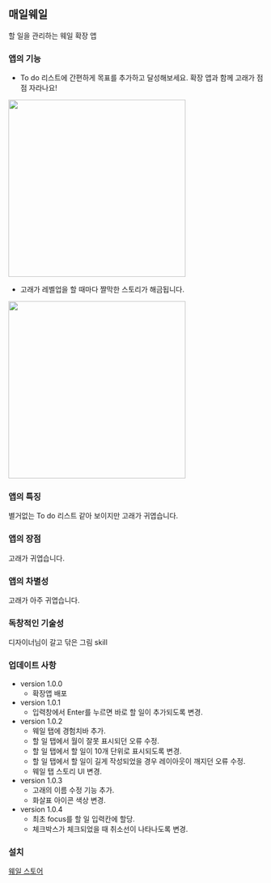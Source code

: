 ## 매일웨일
할 일을 관리하는 웨일 확장 앱



### 앱의 기능
- To do 리스트에 간편하게 목표를 추가하고 달성해보세요. 확장 앱과 함께 고래가 점점 자라나요!


<img src="https://github.com/zion830/everyday-whale/blob/master/asset/capture.png?raw=true" width="350"/>


- 고래가 레벨업을 할 때마다 짤막한 스토리가 해금됩니다.


<img src="https://github.com/zion830/everyday-whale/blob/master/asset/capture2.png?raw=true" width="350"/>


### 앱의 특징
별거없는 To do 리스트 같아 보이지만 고래가 귀엽습니다.
### 앱의 장점
고래가 귀엽습니다.
### 앱의 차별성
고래가 아주 귀엽습니다.
### 독창적인 기술성
디자이너님이 갈고 닦은 그림 skill
### 업데이트 사항
- version 1.0.0
    - 확장앱 배포
- version 1.0.1
    - 입력창에서 Enter를 누르면 바로 할 일이 추가되도록 변경.
- version 1.0.2
    - 웨일 탭에 경험치바 추가.
    - 할 일 탭에서 월이 잘못 표시되던 오류 수정.
    - 할 일 탭에서 할 일이 10개 단위로 표시되도록 변경.
    - 할 일 탭에서 할 일이 길게 작성되었을 경우 레이아웃이 깨지던 오류 수정.
    - 웨일 탭 스토리 UI 변경.
 - version 1.0.3 
    - 고래의 이름 수정 기능 추가.
    - 화살표 아이콘 색상 변경.
 - version 1.0.4
    - 최초 focus를 할 일 입력칸에 할당.
    - 체크박스가 체크되었을 때 취소선이 나타나도록 변경.

### 설치
[웨일 스토어](https://store.whale.naver.com/detail/ndgnjaejoolgddacffkjiljhjlnladjl)
